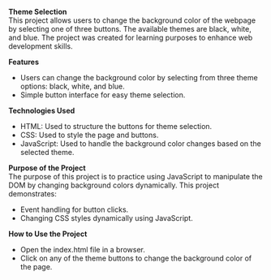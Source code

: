 **Theme Selection**  
This project allows users to change the background color of the webpage by selecting one of three buttons. The available themes are black, white, and blue. The project was created for learning purposes to enhance web development skills.

**Features**      
- Users can change the background color by selecting from three theme options: black, white, and blue.
- Simple button interface for easy theme selection.
  
**Technologies Used**    
- HTML: Used to structure the buttons for theme selection.     
- CSS: Used to style the page and buttons.      
- JavaScript: Used to handle the background color changes based on the selected theme.
  
**Purpose of the Project**    
The purpose of this project is to practice using JavaScript to manipulate the DOM by changing background colors dynamically. This project demonstrates:
- Event handling for button clicks.
- Changing CSS styles dynamically using JavaScript.
  
**How to Use the Project**   
- Open the index.html file in a browser.    
- Click on any of the theme buttons to change the background color of the page.  
  
  
